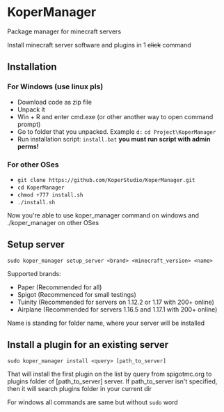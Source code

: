 # KoperManager
Package manager for minecraft servers

Install minecraft server software and plugins in 1 ~~click~~ command
## Installation
### For Windows (use linux pls)
+ Download code as zip file
+ Unpack it
+ Win + R and enter cmd.exe (or other another way to open command prompt)
+ Go to folder that you unpacked. Example `d:` `cd Project\KoperManager`
+ Run installation script: `install.bat` **you must run script with admin perms!**
### For other OSes
+ `git clone https://github.com/KoperStudio/KoperManager.git`
+ `cd KoperManager`
+ `chmod +777 install.sh`
+ `./install.sh`

Now you're able to use koper_manager command on windows and ./koper_manager on other OSes
## Setup server
`sudo koper_manager setup_server <brand> <minecraft_version> <name>`

Supported brands:
+ Paper (Recommended for all)
+ Spigot (Recommenced for small testings)
+ Tuinity (Recommended for servers on 1.12.2 or 1.17 with 200+ online)
+ Airplane (Recommended for servers  1.16.5 and 1.17.1 with 200+ online)

Name is standing for folder name, where your server will be installed
## Install a plugin for an existing server
`sudo koper_manager install <query> [path_to_server]`

That will install the first plugin on the list by query from spigotmc.org to plugins folder of \[path_to_server] server.
If path_to_server isn't specified, then it will search plugins folder in your current dir

For windows all commands are same but without `sudo` word
